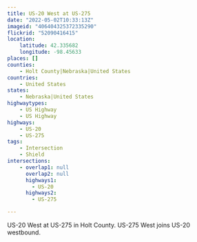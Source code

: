 ```yaml
---
title: US-20 West at US-275
date: "2022-05-02T10:33:13Z"
imageid: "406404325372335290"
flickrid: "52090416415"
location:
    latitude: 42.335682
    longitude: -98.45633
places: []
counties:
    - Holt County|Nebraska|United States
countries:
    - United States
states:
    - Nebraska|United States
highwaytypes:
    - US Highway
    - US Highway
highways:
    - US-20
    - US-275
tags:
    - Intersection
    - Shield
intersections:
    - overlap1: null
      overlap2: null
      highways1:
        - US-20
      highways2:
        - US-275

---
```

US-20 West at US-275 in Holt County.  US-275 West joins US-20 westbound.